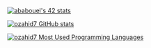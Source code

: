 
<!---
ozahid7/ozahid7 is a ✨ special ✨ repository because its `README.md` (this file) appears on your GitHub profile.
You can click the Preview link to take a look at your changes.
--->
[![ababouel's 42 stats](https://badge.mediaplus.ma/darkblue/ozahid-)](https://github.com/oakoudad/badge42)

[![ozahid7 GitHub stats](https://github-readme-stats.vercel.app/api?username=ozahid7&show_icons=true&theme=radical)](https://github.com/ozahid7)

[![ozahid7 Most Used Programming Languages](https://github-readme-stats.vercel.app/api/top-langs/?username=ozahid7&layout=compact&hide_border=true&theme=darcula&bg_color=00000000&langs_count=6)](https://github.com/ozahid7)
